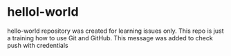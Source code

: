 # hellol-world
hello-world repository was created for learning issues only. 
This repo is just a training how to use Git and GitHub.
This message was added to check push with credentials 
